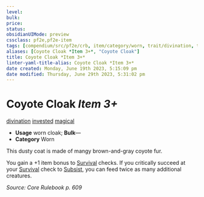 ```yaml
---
level:
bulk:
price:
status:
obsidianUIMode: preview
cssclass: pf2e,pf2e-item
tags: [compendium/src/pf2e/crb, item/category/worn, trait/divination, trait/invested, trait/magical]
aliases: [Coyote Cloak *Item 3+*, "Coyote Cloak"]
title: Coyote Cloak *Item 3+*
linter-yaml-title-alias: Coyote Cloak *Item 3+*
date created: Monday, June 19th 2023, 5:15:09 pm
date modified: Thursday, June 29th 2023, 5:31:02 pm
---
```


# Coyote Cloak *Item 3+*

[divination](rules/traits/divination.md) [invested](rules/traits/invested.md) [magical](rules/traits/magical.md)  

- **Usage** worn cloak; **Bulk**—
- **Category** Worn

This dusty coat is made of mangy brown-and-gray coyote fur.

You gain a +1 item bonus to [Survival](compendium/skills.md#Survival) checks. If you critically succeed at your [Survival](compendium/skills.md#Survival) check to [Subsist](rules/actions/subsist.md), you can feed twice as many additional creatures.

*Source: Core Rulebook p. 609*
